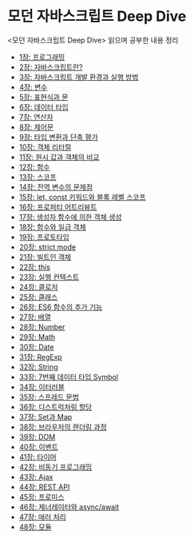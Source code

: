 # 모던 자바스크립트 Deep Dive
<모던 자바스크립트 Deep Dive> 읽으며 공부한 내용 정리
- [1장: 프로그래밍]()
- [2장: 자바스크립트란?]()
- [3장: 자바스크립트 개발 환경과 실행 방법]()
- [4장: 변수]()
- [5장: 표현식과 문]()
- [6장: 데이터 타입]()
- [7장: 연산자]()
- [8장: 제어문]()
- [9장: 타입 변환과 단축 평가]()
- [10장: 객체 리터럴]()
- [11장: 원시 값과 객체의 비교]()
- [12장: 함수]()
- [13장: 스코프]()
- [14장: 전역 변수의 문제점]()
- [15장: let, const 키워드와 블록 레벨 스코프]()
- [16장: 프로퍼티 어트리뷰트]()
- [17장: 생성자 함수에 의한 객체 생성]()
- [18장: 함수와 일급 객체]()
- [19장: 프로토타입]()
- [20장: strict mode]()
- [21장: 빌트인 객체]()
- [22장: this]()
- [23장: 실행 컨텍스트]()
- [24장: 클로저]()
- [25장: 클래스]()
- [26장: ES6 함수의 추가 기능]()
- [27장: 배열]()
- [28장: Number]()
- [29장: Math]()
- [30장: Date]()
- [31장: RegExp]()
- [32장: String]()
- [33장: 7번째 데이터 타입 Symbol](https://cookie-dream-b3e.notion.site/33-7-Symbol-1344bdcc393e80dfa212e86fb19c6d9e?pvs=4)
- [34장: 이터러블](https://cookie-dream-b3e.notion.site/34-1344bdcc393e8014a36acb38c2b252bc?pvs=4)
- [35장: 스프레드 문법](https://www.notion.so/35-13b4bdcc393e80c5ba62c4a8a868349d?pvs=4)
- [36장: 디스트럭처링 할당](https://www.notion.so/36-079539d633954f989585406b7702283d?pvs=4)
- [37장: Set과 Map](https://www.notion.so/37-Set-Map-13b4bdcc393e80799de7fd177f23f205?pvs=4)
- [38장: 브라우저의 렌더링 과정](https://www.notion.so/38-13b4bdcc393e801fa6acf4cc91cc8f79?pvs=4)
- [39장: DOM](https://www.notion.so/39-DOM-1424bdcc393e8049839ee268982498b4?pvs=4)
- [40장: 이벤트](https://www.notion.so/40-1454bdcc393e803e8925f528d987472c?pvs=4)
- [41장: 타이머](https://www.notion.so/41-1474bdcc393e80e6a866e7b56726cd37?pvs=4)
- [42장: 비동기 프로그래밍](https://www.notion.so/42-1424bdcc393e80728cfadc617c92bb5f?pvs=4)
- [43장: Ajax]()
- [44장: REST API]()
- [45장: 프로미스]()
- [46장: 제너레이터와 async/await]()
- [47장: 에러 처리]()
- [48장: 모듈]()
